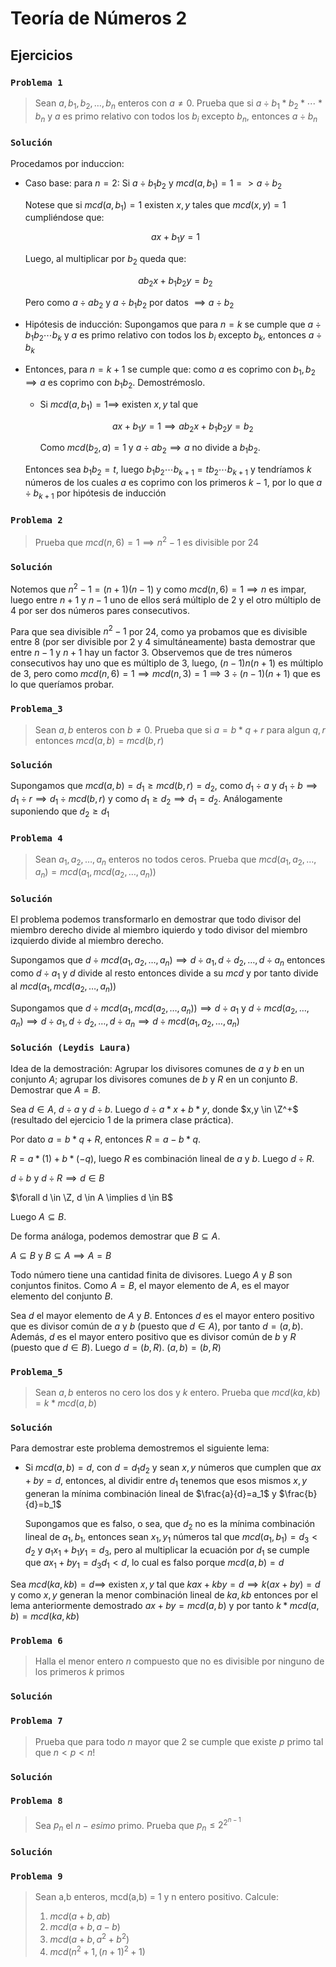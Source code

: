 # Teoría de Números 2

## Ejercicios

### `Problema 1`

> Sean $a, b_1, b_2,\ldots, b_n$ enteros con $a \ne 0$. Prueba que si $a \div b_1*b_2*\cdots*b_n$ y $a$ es primo relativo con todos los $b_i$ excepto $b_n$, entonces $a \div b_n$

### `Solución`
Procedamos por induccion:

- Caso base: para $n = 2$: Si $a \div b_1b_2$ y $mcd(a,b_1) = 1 => a \div b_2$ 
  
  Notese que si $mcd(a,b_1) = 1$ existen $x,y$ tales que $mcd(x,y) = 1$ cumpliéndose que:
  
  $$ax + b_1y = 1$$
  
  Luego, al multiplicar por $b_2$ queda que:

  $$ab_2x + b_1b_2y = b_2$$
  
  Pero como $a \div ab_2$ y $a \div b_1b_2$ por datos $\implies a \div b_2$

- Hipótesis de inducción: Supongamos que para $n = k$ se cumple que $a \div b_1b_2 \cdots b_k$ y $a$ es primo relativo con todos los $b_i$ excepto $b_k$, entonces $a \div b_k$

- Entonces, para $n = k+1$ se cumple que: como $a$ es coprimo con $b_1,b_2 \implies a$ es coprimo con $b_1b_2$. Demostrémoslo.

  - Si $mcd(a,b_1) = 1 \implies$ existen $x,y$ tal que
    
    $$ax + b_1y = 1 \implies ab_2x + b_1b_2y = b_2$$

    Como $mcd(b_2,a) = 1$ y $a \div ab_2 \implies a$ no divide a $b_1b_2$.
    
  Entonces sea $b_1b_2 = t$, luego $b_1b_2 \cdots b_{k+1} =tb_2 \cdots b_{k+1}$ y tendríamos $k$ números de los cuales $a$ es coprimo con los primeros $k-1$, por lo que $a \div b_{k+1}$ por hipótesis de inducción

### `Problema 2`

> Prueba que $mcd(n,6) = 1 \implies n^2 - 1$ es divisible por 24

### `Solución`
Notemos que $n^2 - 1 = (n+1)(n-1)$ y como $mcd(n,6) = 1 \implies n$ es impar, luego entre $n+1$ y $n-1$ uno de ellos será múltiplo de 2 y el otro múltiplo de 4 por ser dos números pares consecutivos.

Para que sea divisible $n^2-1$ por 24, como ya probamos que es divisible entre 8 (por ser divisible por 2 y 4 simultáneamente) basta demostrar que entre $n-1$ y $n+1$ hay un factor 3. Observemos que de tres números consecutivos hay uno que es múltiplo de 3, luego, $(n-1)n(n+1)$ es múltiplo de 3, pero como $mcd(n,6) = 1 \implies mcd(n,3) = 1 \implies 3 \div (n-1)(n+1)$ que es lo que queríamos probar. 

### `Problema_3`

> Sean $a,b$ enteros con $b \ne 0$. Prueba que si $a = b*q + r$ para algun $q,r$ entonces $mcd(a,b) = mcd(b,r)$

### `Solución`
Supongamos que $mcd(a,b) = d_1 \ge mcd(b,r) = d_2$, como $d_1 \div a$ y $d_1 \div b \implies d_1 \div r \implies d_1 \div mcd(b,r)$ y como $d_1 \ge d_2 \implies d_1 = d_2$. Análogamente suponiendo que $d_2 \ge d_1$

### `Problema 4`

> Sean $a_1, a_2, \ldots, a_n$ enteros no todos ceros. Prueba que $mcd(a_1,a_2,\ldots,a_n) = mcd(a_1,mcd(a_2,\ldots,a_n))$

### `Solución`
El problema podemos transformarlo en demostrar que todo divisor del miembro derecho divide al miembro iquierdo y todo divisor del miembro izquierdo divide al miembro derecho.

Supongamos que $d \div mcd(a_1,a_2,\ldots,a_n)\implies d \div a_1, d \div d_2, \ldots, d \div a_n$ entonces como $d \div a_1$ y $d$ divide al resto entonces divide a su $mcd$ y por tanto divide al $mcd(a_1,mcd(a_2,\ldots,a_n))$

Supongamos que $d \div mcd(a_1,mcd(a_2,\ldots,a_n)) \implies d \div a_1$ y $d \div mcd(a_2,\ldots,a_n) \implies d \div a_1, d \div d_2, \ldots, d \div a_n \implies d \div mcd(a_1,a_2,\ldots,a_n)$

### `Solución (Leydis Laura)`
Idea de la demostración: Agrupar los divisores comunes de $a$ y $b$ en un conjunto $A$; agrupar los divisores comunes de $b$ y $R$ en un conjunto $B$. Demostrar que $A=B$.

Sea $d \in A$, $d \div a$ y $d \div b$. Luego $d \div a*x + b*y$, donde $x,y \in \Z^+$ (resultado del ejercicio 1 de la primera clase práctica).

Por dato $a = b*q + R$, entonces $R = a - b*q$.

$R = a * (1) + b*(-q)$, luego  $R$ es combinación lineal de $a$ y $b$. Luego $d \div R$.

$d \div b$ y $d \div R \implies d \in B$ 

$\forall d \in \Z, d \in A \implies d \in B$

Luego $A \subseteq B$.

De forma análoga, podemos demostrar que $B \subseteq A$.

$A \subseteq B$ y $B \subseteq A \implies A=B$

Todo número tiene una cantidad finita de divisores. Luego $A$ y $B$ son conjuntos finitos. Como $A=B$, el mayor elemento de $A$, es el mayor elemento del conjunto $B$.

Sea $d$ el mayor elemento de $A$ y $B$. Entonces $d$ es el mayor entero positivo que es divisor común de $a$ y $b$ (puesto que $d \in A$), por tanto $d = (a,b)$. Además, $d$  es el mayor entero positivo que es divisor común de $b$ y $R$ (puesto que $d \in B$). Luego $d = (b,R)$. 
$(a,b) = (b,R)$

### `Problema_5`

> Sean $a,b$ enteros no cero los dos y $k$ entero. Prueba que $mcd(ka,kb) = k*mcd(a,b)$

### `Solución`
Para demostrar este problema demostremos el siguiente lema:

- Si $mcd(a,b) = d$, con $d = d_1d_2$ y sean $x,y$ números que cumplen que $ax + by = d$, entonces, al dividir entre $d_1$ tenemos que esos mismos $x,y$ generan la mínima combinación lineal de $\frac{a}{d}=a_1$ y $\frac{b}{d}=b_1$
  
  Supongamos que es falso, o sea, que $d_2$ no es la mínima combinación lineal de $a_1,b_1$, entonces sean $x_1,y_1$ números tal que $mcd(a_1,b_1) = d_3 \lt d_2$ y $a_1x_1 + b_1y_1 = d_3$, pero al multiplicar la ecuación por $d_1$ se cumple que $ax_1 + by_1 = d_3d_1 < d$, lo cual es falso porque $mcd(a,b) = d$

Sea $mcd(ka,kb) = d \implies$ existen $x,y$ tal que $kax + kby = d \implies k(ax + by) = d$ y como $x,y$ generan la menor combinación lineal de $ka,kb$ entonces por el lema anteriormente demostrado $ax + by = mcd(a,b)$ y por tanto $k*mcd(a,b) = mcd(ka,kb)$

### `Problema 6`

> Halla el menor entero $n$ compuesto que no es divisible por ninguno de los primeros $k$ primos

### `Solución`

### `Problema 7`

> Prueba que para todo $n$ mayor que 2 se cumple que existe $p$ primo tal que $n < p < n!$

### `Solución`

### `Problema 8`

> Sea $p_n$ el $n-esimo$ primo. Prueba que $p_n \le 2^{2^{n-1}}$

### `Solución`

### `Problema 9`
> Sean a,b enteros, mcd(a,b) = 1 y n entero positivo. Calcule:
>
> 1. $mcd(a + b, ab)$
> 2. $mcd(a + b, a - b)$
> 3. $mcd(a + b, a^2 + b^2)$
> 4. $mcd(n^2 + 1, (n+1)^2 + 1)$
